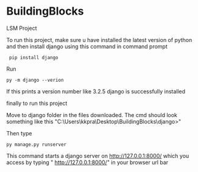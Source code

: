# BuildingBlocks
 LSM Project
 
 To run this project, make sure u have installed the latest version of python
 and then install django using this command in command prompt
```
 pip install django
```
 Run
```
py -m django --verion
```
If this prints a version number like 3.2.5 django is successfully installed

finally to run this project

Move to django folder in the files downloaded.
The cmd should look something like this "C:\Users\kkpra\Desktop\BuildingBlocks\django>"

Then type
```
py manage.py runserver
```
This command starts a django server on http://127.0.0.1:8000/
which you access by typing " http://127.0.0.1:8000/" in your browser url bar




